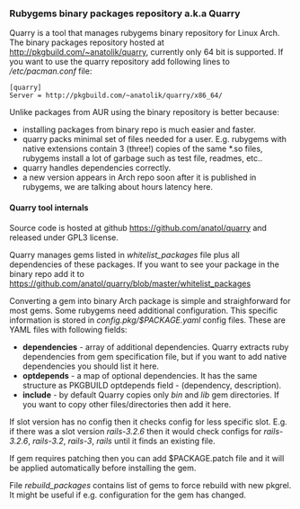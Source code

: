### Rubygems binary packages repository a.k.a Quarry

Quarry is a tool that manages rubygems binary repository for Linux Arch. The binary packages repository hosted at http://pkgbuild.com/~anatolik/quarry, currently only 64 bit is supported. If you want to use the quarry repository add following lines to */etc/pacman.conf* file:

```
[quarry]
Server = http://pkgbuild.com/~anatolik/quarry/x86_64/
````

Unlike packages from AUR using the binary repository is better because:
 - installing packages from binary repo is much easier and faster.
 - quarry packs minimal set of files needed for a user. E.g. rubygems with native extensions contain 3 (three!) copies of the same *.so files, rubygems install a lot of garbage such as test file, readmes, etc..
 - quarry handles dependencies correctly.
 - a new version appears in Arch repo soon after it is published in rubygems, we are talking about hours latency here.

#### Quarry tool internals

Source code is hosted at github https://github.com/anatol/quarry and released under GPL3 license.

Quarry manages gems listed in *whitelist_packages* file plus all dependencies of these packages. If you want to see your package in the binary repo add it to https://github.com/anatol/quarry/blob/master/whitelist_packages

Converting a gem into binary Arch package is simple and straighforward for most gems. Some rubygems need additional configuration. This specific information is stored in *config.pkg/$PACKAGE.yaml* config files. These are YAML files with following fields:

  * **dependencies** - array of additional dependencies. Quarry extracts ruby dependencies from gem specification file, but if you want to add native dependencies you should list it here.
  * **optdepends** - a map of optional dependencies. It has the same structure as PKGBUILD optdepends field - (dependency, description).
  * **include** - by default Quarry copies only *bin* and *lib* gem directories. If you want to copy other files/directories then add it here.

If slot version has no config then it checks config for less specific slot. E.g. if there was a slot version *rails-3.2.6* then it would check configs for *rails-3.2.6*, *rails-3.2*, *rails-3*, *rails* until it finds an existing file. 

If gem requires patching then you can add $PACKAGE.patch file and it will be applied automatically before installing the gem.

File *rebuild_packages* contains list of gems to force rebuild with new pkgrel. It might be useful if e.g. configuration for the gem has changed.
